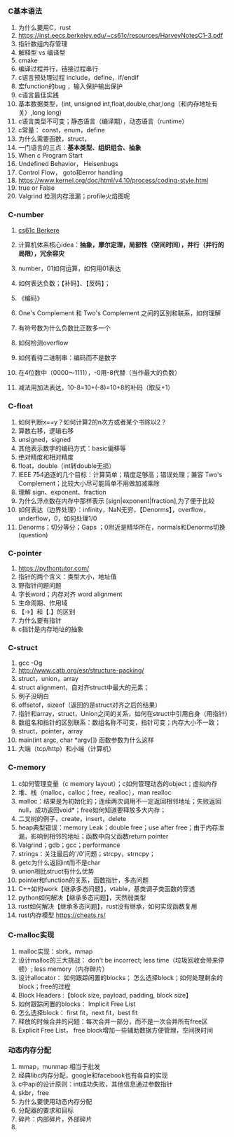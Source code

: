 ### C基本语法

1. 为什么要用C，rust
2. https://inst.eecs.berkeley.edu/~cs61c/resources/HarveyNotesC1-3.pdf
3. 指针数组内存管理
4. 解释型 vs 编译型
5. cmake
6. 编译过程并行，链接过程串行
7. c语言预处理过程 include，define，if/endif
8. 宏function的bug ，输入保护输出保护
9. c语言最佳实践
10. 基本数据类型，(int, unsigned int,float,double,char,long（和内存地址有关）,long long)
11. c语言类型不可变；静态语言（编译期），动态语言（runtime）
12. c常量： const，enum，define
13. 为什么需要函数，struct，
14. 一门语言的三点：**基本类型、组织组合、抽象**
15. When c Program Start
16. Undefined Behavior， Heisenbugs
17. Control Flow， goto和error handling
18. https://www.kernel.org/doc/html/v4.10/process/coding-style.html
19. true or False
20. Valgrind 检测内存泄漏；profile火焰图呢

### C-number

1. [cs61c Berkere](https://cs61c.org/sp23/)
2. 计算机体系核心idea：**抽象，摩尔定理，局部性（空间时间），并行（并行的局限），冗余容灾**

3. number，01如何运算，如何用01表达
4. 如何表达负数；【补码】、【反码】；
5. 《编码》
6. One's Complement 和 Two's Complement 之间的区别和联系，如何理解
7. 有符号数为什么负数比正数多一个
8. 如何检测overflow
9. 如何看待二进制串：编码而不是数字
10. 在4位数中（0000～1111），-0用-8代替（当作最大的负数）
11. 减法用加法表达，10-8=10+(-8)=10+8的补码（取反+1）

### C-float

1. 如何判断x==y？如何计算2的n次方或者某个书除以2？
2. 算数右移，逻辑右移
3. unsigned，signed
4. 其他表示数字的编码方式：basic偏移等
4. 绝对精度和相对精度
5. float，double（int转double无损）
6. IEEE 754追逐的几个目标：计算简单；精度足够高；错误处理；兼容 Two's Complement；比较大小尽可能简单不用做加减乘除
7. 理解 sign、exponent、fraction
8. 为什么浮点数在内存中那样表示 [sign|exponent|fraction],为了便于比较
9. 如何表达（边界处理）：infinity，NaN无穷，【Denorms】，overflow，underflow，0，如何处理1/0
10. Denorms；切分等分；Gaps ；0附近是精华所在，normals和Denorms切换 (question)

### C-pointer

1. https://pythontutor.com/
2. 指针的两个含义：类型大小，地址值
3. 野指针问题问题
4. 字长word；内存对齐 word alignment
5. 生命周期、作用域
6. 【->】和【.】的区别
7. 为什么要有指针
8. c指针是内存地址的抽象


### C-struct

1. gcc -Og
2. http://www.catb.org/esr/structure-packing/
3. struct，union，array
4. struct alignment，自对齐struct中最大的元素；
5. 例子没明白
6. offsetof，sizeof（返回的是struct对齐之后的结果）
7. 指针和array，struct，Union之间的关系，如何在struct中引用自身（用指针）
8. 数组名和指针的区别联系：数组名称不可变，指针可变；内存大小不一致；
9. struct，pointer，array
10. main(int argc, char *argv[]) 函数参数为什么这样
11. 大端（tcp/http）和小端（计算机）

### C-memory

1. c如何管理变量（c memory layout）；c如何管理动态的object；虚拟内存
2. 堆、栈（malloc，calloc；free，realloc），man realloc
3. malloc：结果是为初始化的；连续两次调用不一定返回相邻地址；失败返回null，成功返回void*；free如何知道要释放多大内存；
4. 二叉树的例子，create，insert，delete
5. heap典型错误：memory Leak；double free；use after free；由于内存泄漏，影响到相邻的地址；函数中向父函数return pointer
6. Valgrind；gdb；gcc；performance
7. strings：关注最后的'/0'问题；strcpy，strncpy；
8. getc为什么返回int而不是char
9. union相比struct有什么优势
10. pointer和function的关系，函数指针，多态问题
11. C++如何work【继承多态问题】，vtable，基类调子类函数的穿透
12. python如何解决【继承多态问题】，天然弱类型
13. rust如何解决【继承多态问题】，rust没有继承，如何实现函数复用
14. rust内存模型 https://cheats.rs/


### C-malloc实现

1. malloc实现：sbrk，mmap
2. 设计malloc的三大挑战： don't be incorrect; less time（垃圾回收会带来停顿）; less memory（内存碎片）
3. 设计allocator： 如何跟踪闲置的blocks； 怎么选择block；如何处理剩余的block；free的过程
4. Block Headers :【block size, payload, padding, block size】
5. 如何跟踪闲置的blocks： Implicit Free List
6. 怎么选择block： first fit，next fit，best fit
7. 释放的时候合并的问题：每次合并一部分，而不是一次合并所有free区
8. Explicit Free List， free block增加一些辅助数据方便管理，空间换时间


### 动态内存分配

1. mmap，munmap 相当于批发
2. 经典libc内存分配，google和facebook也有各自的实现
3. c中api的设计原则：int成功失败，其他信息通过参数指针
4. skbr，free
5. 为什么要使用动态内存分配
6. 分配器的要求和目标
7. 碎片：内部碎片，外部碎片
8.  